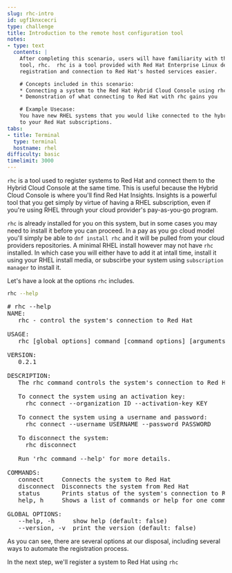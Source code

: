 ```yaml
---
slug: rhc-intro
id: ugf1knxcecri
type: challenge
title: Introduction to the remote host configuration tool
notes:
- type: text
  contents: |
    After completing this scenario, users will have familiarity with the remote host ocnfiguration
    tool, rhc.  rhc is a tool provided with Red Hat Enterprise Linux designed to make system
    registration and connection to Red Hat's hosted services easier.

    # Concepts included in this scenario:
    * Connecting a system to the Red Hat Hybrid Cloud Console using rhc
    * Demonstration of what connecting to Red Hat with rhc gains you

    # Example Usecase:
    You have new RHEL systems that you would like connected to the hybrid cloud console and connected
    to your Red Hat subscriptions.
tabs:
- title: Terminal
  type: terminal
  hostname: rhel
difficulty: basic
timelimit: 3000
---
```

`rhc` is a tool used to register systems to Red Hat and connect them to the Hybrid Cloud Console at the same time.  This is useful because the Hybrid Cloud Console is where you'll find Red Hat Insights.  Insights is a powerful tool that you get simply by virtue of having a RHEL subscription, even if you're using RHEL through your cloud provider's pay-as-you-go program.

`rhc` is already installed for you on this system, but in some cases you may need to install it before you can proceed.  In a pay as you go cloud model you'll simply be able to `dnf install rhc` and it will be pulled from your cloud providers repositories.  A minimal RHEL install however may not have `rhc` installed.  In which case you will either have to add it at intall time, install it using your RHEL install media, or subscirbe your system using `subscription manager` to install it.

Let's have a look at the options `rhc` includes.

```bash
rhc --help
```

<pre>
# rhc --help
NAME:
   rhc - control the system's connection to Red Hat

USAGE:
   rhc [global options] command [command options] [arguments...]

VERSION:
   0.2.1

DESCRIPTION:
   The rhc command controls the system's connection to Red Hat.

   To connect the system using an activation key:
     rhc connect --organization ID --activation-key KEY

   To connect the system using a username and password:
     rhc connect --username USERNAME --password PASSWORD

   To disconnect the system:
     rhc disconnect

   Run 'rhc command --help' for more details.

COMMANDS:
   connect     Connects the system to Red Hat
   disconnect  Disconnects the system from Red Hat
   status      Prints status of the system's connection to Red Hat
   help, h     Shows a list of commands or help for one command

GLOBAL OPTIONS:
   --help, -h     show help (default: false)
   --version, -v  print the version (default: false)
</pre>

As you can see, there are several options at our disposal, including several ways to automate the registration process.

In the next step, we'll register a system to Red Hat using `rhc`
